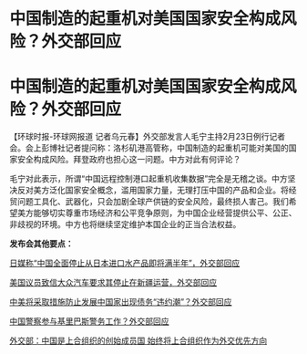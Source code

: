 # 中国制造的起重机对美国国家安全构成风险？外交部回应

# 中国制造的起重机对美国国家安全构成风险？外交部回应

【环球时报-环球网报道
记者乌元春】外交部发言人毛宁主持2月23日例行记者会。会上彭博社记者提问称：洛杉矶港高管称，中国制造的起重机可能对美国的国家安全构成风险。拜登政府也担心这一问题。中方对此有何评论？

毛宁对此表示，所谓“中国远程控制港口起重机收集数据”完全是无稽之谈。中方坚决反对美方泛化国家安全概念，滥用国家力量，无理打压中国的产品和企业。将经贸问题工具化、武器化，只会加剧全球产供链的安全风险，最终损人害己。我们希望美方能够切实尊重市场经济和公平竞争原则，为中国企业经营提供公平、公正、非歧视的环境。中方也将继续坚定维护本国企业的正当合法权益。

**发布会其他要点：**

[日媒称“中国全面停止从日本进口水产品即将满半年”，外交部回应](https://news.qq.com/rain/a/20240223A05DY400)

[美国议员致信大众汽车要求其停止在新疆运营，外交部回应](https://news.qq.com/rain/a/20240223A05DQ500)

[中美将采取措施防止发展中国家出现债务“违约潮”？外交部回应](https://news.qq.com/rain/a/20240223A05GCH00)

[中国警察参与基里巴斯警务工作？外交部回应 ](https://news.qq.com/rain/a/20240223A05EW500)

[外交部：中国是上合组织的创始成员国
始终将上合组织作为外交优先方向](https://news.qq.com/rain/a/20240223A05HBJ00)

